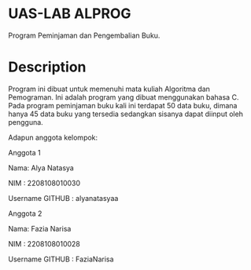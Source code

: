 # UAS-LAB ALPROG
Program Peminjaman dan Pengembalian Buku.

# Description
Program ini dibuat untuk memenuhi mata kuliah Algoritma dan Pemograman.
Ini adalah program yang dibuat menggunakan bahasa C. Pada program peminjaman buku kali ini
terdapat 50 data buku, dimana hanya 45 data buku yang tersedia sedangkan sisanya dapat diinput oleh pengguna.
 
 Adapun anggota kelompok:

Anggota 1

Nama: Alya Natasya

NIM : 2208108010030

Username GITHUB : alyanatasyaa

Anggota 2

Nama: Fazia Narisa

NIM : 2208108010028

Username GITHUB : FaziaNarisa

